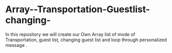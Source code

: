 # Array--Transportation-Guestlist-changing-
In this repository we will create our Own Array list of mode of Transportation, guest list, changing guest list and loop through personalized message .
